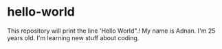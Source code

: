# hello-world
This repository will print the line 'Hello World".!
My name is Adnan. I'm 25 years old. I'm learning new stuff about coding.
